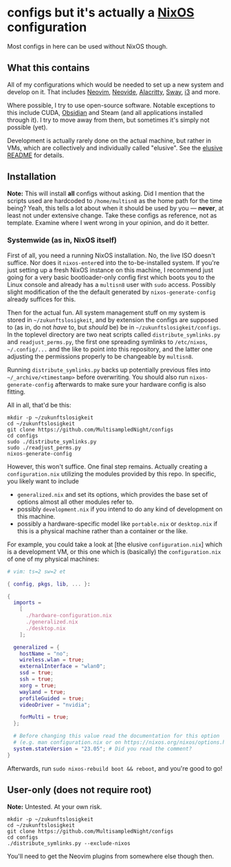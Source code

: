 # configs but it's actually a [NixOS](https://nixos.org) configuration

Most configs in here can be used without NixOS though.

## What this contains

All of my configurations which would be needed to set up a new system and develop on it. That includes [Neovim], [Neovide], [Alacritty], [Sway], [i3] and more.

Where possible, I try to use open-source software. Notable exceptions to this include CUDA, [Obsidian] and Steam (and all applications installed through it). I try to move away from them, but sometimes it's simply not possible (yet).

Development is actually rarely done on the actual machine, but rather in VMs, which are collectively and individually called "elusive". See the [elusive README] for details.

[Neovim]: https://neovim.io/
[Neovide]: https://neovide.dev/
[Alacritty]: https://alacritty.org/
[Sway]: https://alacritty.org/
[i3]: https://i3wm.org/
[Obsidian]: https://obsidian.md/
[elusive README]: ./nixos/elusive/README.md

## Installation

**Note:** This will install **all** configs without asking. Did I mention that the scripts used are hardcoded to `/home/multisn8` as the home path for the time being? Yeah, this tells a lot about when it should be used by you — **never**, at least not under extensive change. Take these configs as reference, not as template. Examine where I went wrong in your opinion, and do it better.

### Systemwide (as in, NixOS itself)

First of all, you need a running NixOS installation. No, the live ISO doesn't suffice. Nor does it `nixos-enter`ed into the to-be-installed system. If you're just setting up a fresh NixOS instance on this machine, I recommend just going for a very basic bootloader-only config first which boots you to the Linux console and already has a `multisn8` user with `sudo` access. Possibly slight modification of the the default generated by `nixos-generate-config` already suffices for this.

Then for the actual fun. All system management stuff on my system is stored in `~/zukunftslosigkeit`, and by extension the configs are supposed to (as in, do not _have_ to, but _should_ be) be in `~/zukunftslosigkeit/configs`. In the toplevel directory are two neat scripts called `distribute_symlinks.py` and `readjust_perms.py`, the first one spreading symlinks to `/etc/nixos`, `~/.config/...` and the like to point into this repository, and the latter one adjusting the permissions properly to be changeable by `multisn8`.

Running `distribute_symlinks.py` backs up potentially previous files into `~/_archive/<timestamp>` before overwriting. You should also run `nixos-generate-config` afterwards to make sure your hardware config is also fitting.

All in all, that'd be this:

```console
mkdir -p ~/zukunftslosigkeit
cd ~/zukunftslosigkeit
git clone https://github.com/MultisampledNight/configs
cd configs
sudo ./distribute_symlinks.py
sudo ./readjust_perms.py
nixos-generate-config
```

However, this won't suffice. One final step remains. Actually creating a `configuration.nix` utilizing the modules provided by this repo. In specific, you likely want to include

- `generalized.nix` and set its options, which provides the base set of options almost all other modules refer to.
- possibly `development.nix` if you intend to do any kind of development on this machine.
- possibly a hardware-specific model like `portable.nix` or `desktop.nix` if this is a physical machine rather than a container or the like.

For example, you could take a look at [the elusive `configuration.nix`] which is a development VM, or this one which is (basically) the `configuration.nix` of one of my physical machines:

```nix
# vim: ts=2 sw=2 et

{ config, pkgs, lib, ... }:

{
  imports =
    [
      ./hardware-configuration.nix
      ./generalized.nix
      ./desktop.nix
    ];

  generalized = {
    hostName = "no";
    wireless.wlan = true;
    externalInterface = "wlan0";
    ssd = true;
    ssh = true;
    xorg = true;
    wayland = true;
    profileGuided = true;
    videoDriver = "nvidia";

    forMulti = true;
  };

  # Before changing this value read the documentation for this option
  # (e.g. man configuration.nix or on https://nixos.org/nixos/options.html).
  system.stateVersion = "23.05"; # Did you read the comment?
}
```

Afterwards, run `sudo nixos-rebuild boot && reboot`, and you're good to go!

## User-only (does not require root)

**Note:** Untested. At your own risk.

```console
mkdir -p ~/zukunftslosigkeit
cd ~/zukunftslosigkeit
git clone https://github.com/MultisampledNight/configs
cd configs
./distribute_symlinks.py --exclude-nixos
```

You'll need to get the Neovim plugins from somewhere else though then.
